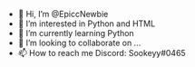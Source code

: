 - 👋 Hi, I’m @EpiccNewbie
- 👀 I’m interested in Python and HTML
- 🌱 I’m currently learning Python
- 💞️ I’m looking to collaborate on ...
- 📫 How to reach me Discord: Sookeyy#0465

<!---
EpiccNewbie/EpiccNewbie is a ✨ special ✨ repository because its `README.md` (this file) appears on your GitHub profile.
You can click the Preview link to take a look at your changes.
--->
